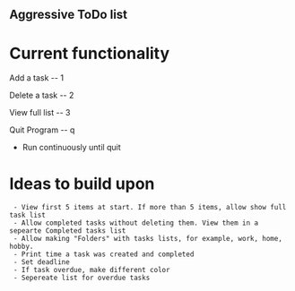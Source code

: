 ## Aggressive ToDo list

# Current functionality

Add a task -- 1

Delete a task -- 2

View full list -- 3

Quit Program -- q

- Run continuously until quit

# Ideas to build upon

     - View first 5 items at start. If more than 5 items, allow show full task list
     - Allow completed tasks without deleting them. View them in a sepearte Completed tasks list
     - Allow making "Folders" with tasks lists, for example, work, home, hobby.
     - Print time a task was created and completed
     - Set deadline
     - If task overdue, make different color
     - Sepereate list for overdue tasks